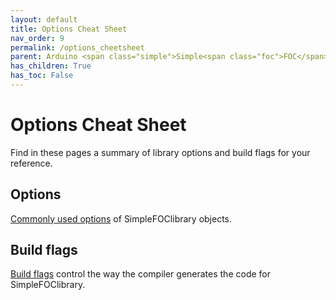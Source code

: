 ```yaml
---
layout: default
title: Options Cheat Sheet
nav_order: 9
permalink: /options_cheetsheet
parent: Arduino <span class="simple">Simple<span class="foc">FOC</span>library</span>
has_children: True
has_toc: False
---
```



# Options Cheat Sheet 

Find in these pages a summary of library options and build flags for your reference.

## Options

[Commonly used options](cheetsheet/options_reference) of <span class="simple">Simple<span class="foc">FOC</span>library</span> objects.

## Build flags

[Build flags](cheetsheet/build_flags) control the way the compiler generates the code for <span class="simple">Simple<span class="foc">FOC</span>library</span>.

